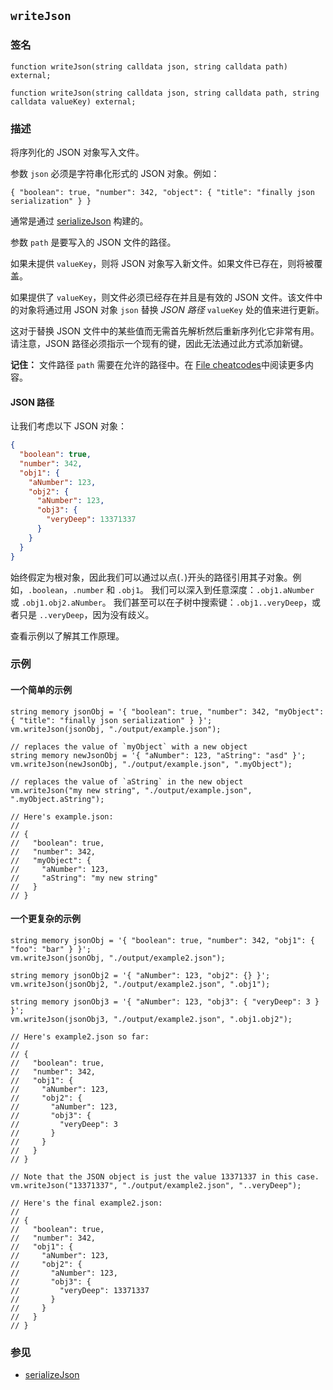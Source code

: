 ## `writeJson`

### 签名

```solidity
function writeJson(string calldata json, string calldata path) external;

function writeJson(string calldata json, string calldata path, string calldata valueKey) external;
```

### 描述

将序列化的 JSON 对象写入文件。

参数 `json` 必须是字符串化形式的 JSON 对象。例如：

```text
{ "boolean": true, "number": 342, "object": { "title": "finally json serialization" } }
```

通常是通过 [serializeJson](./serialize-json.md) 构建的。

参数 `path` 是要写入的 JSON 文件的路径。

如果未提供 `valueKey`，则将 JSON 对象写入新文件。如果文件已存在，则将被覆盖。

如果提供了 `valueKey`，则文件必须已经存在并且是有效的 JSON 文件。该文件中的对象将通过用 JSON 对象 `json` 替换 *JSON 路径* `valueKey` 处的值来进行更新。

这对于替换 JSON 文件中的某些值而无需首先解析然后重新序列化它非常有用。请注意，JSON 路径必须指示一个现有的键，因此无法通过此方式添加新键。

**记住：** 文件路径 `path` 需要在允许的路径中。在 [File cheatcodes](./fs.md)中阅读更多内容。

#### JSON 路径

让我们考虑以下 JSON 对象：

```json
{
  "boolean": true,
  "number": 342,
  "obj1": {
    "aNumber": 123,
    "obj2": {
      "aNumber": 123,
      "obj3": {
        "veryDeep": 13371337
      }
    }
  }
}
```

始终假定为根对象，因此我们可以通过以点(`.`)开头的路径引用其子对象。例如，`.boolean`，`.number` 和 `.obj1`。
我们可以深入到任意深度：`.obj1.aNumber` 或 `.obj1.obj2.aNumber`。
我们甚至可以在子树中搜索键：`.obj1..veryDeep`，或者只是 `..veryDeep`，因为没有歧义。

查看示例以了解其工作原理。

### 示例

#### 一个简单的示例

```solidity
string memory jsonObj = '{ "boolean": true, "number": 342, "myObject": { "title": "finally json serialization" } }';
vm.writeJson(jsonObj, "./output/example.json");

// replaces the value of `myObject` with a new object
string memory newJsonObj = '{ "aNumber": 123, "aString": "asd" }';
vm.writeJson(newJsonObj, "./output/example.json", ".myObject");

// replaces the value of `aString` in the new object
vm.writeJson("my new string", "./output/example.json", ".myObject.aString");

// Here's example.json:
// 
// {
//   "boolean": true,
//   "number": 342,
//   "myObject": {
//     "aNumber": 123,
//     "aString": "my new string"
//   }
// }
```

#### 一个更复杂的示例

```solidity
string memory jsonObj = '{ "boolean": true, "number": 342, "obj1": { "foo": "bar" } }';
vm.writeJson(jsonObj, "./output/example2.json");

string memory jsonObj2 = '{ "aNumber": 123, "obj2": {} }';
vm.writeJson(jsonObj2, "./output/example2.json", ".obj1");

string memory jsonObj3 = '{ "aNumber": 123, "obj3": { "veryDeep": 3 } }';
vm.writeJson(jsonObj3, "./output/example2.json", ".obj1.obj2");

// Here's example2.json so far:
//
// {
//   "boolean": true,
//   "number": 342,
//   "obj1": {
//     "aNumber": 123,
//     "obj2": {
//       "aNumber": 123,
//       "obj3": {
//         "veryDeep": 3
//       }
//     }
//   }
// }

// Note that the JSON object is just the value 13371337 in this case.
vm.writeJson("13371337", "./output/example2.json", "..veryDeep");

// Here's the final example2.json:
//
// {
//   "boolean": true,
//   "number": 342,
//   "obj1": {
//     "aNumber": 123,
//     "obj2": {
//       "aNumber": 123,
//       "obj3": {
//         "veryDeep": 13371337
//       }
//     }
//   }
// }
```

### 参见

- [serializeJson](./serialize-json.md)